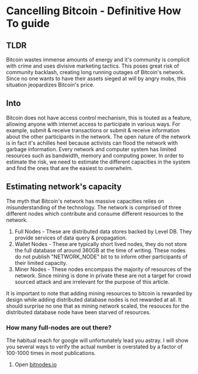 # Cancelling Bitcoin - Definitive How To guide
## TLDR
Bitcoin wastes immense amounts of energy and it's community is complicit with crime and uses divisive marketing tactics. This poses great risk of community backlash, creating long running outages of Bitcoin's network. Since no one wants to have their assets sieged at will by angry mobs, this situation jeopardizes Bitcoin's price.

## Into

Bitcoin does not have access control mechanism, this is touted as a feature, allowing anyone with internet access to participate in various ways. For example, submit & receive transactions or submit & receive information about the other participants in the network. The open nature of the network is in fact it's achilles heel because activists can flood the network with garbage information. Every network and computer system has limited resources such as bandwidth, memory and computing power. In order to estimate the risk, we need to estimate the different capacities in the system and find the ones that are the easiest to overwhelm.

## Estimating network's capacity
The myth that Bitcoin's network has massive capacities relies on misunderstanding of the technology. The network is comprised of three different nodes which contribute and consume different resources to the network.

1. Full Nodes - These are distributed data stores backed by Level DB. They provide services of data query & propagation.
2. Wallet Nodes - These are typically short lived nodes, they do not store the full database of around 360GB at the time of writing. These nodes do not publish "NETWORK_NODE" bit to to inform other participants of their limited capacity. 
3. Miner Nodes - These nodes encompass the majority of resources of the network. Since mining is done in private these are not a target for crowd sourced attack and are irrelevant for the purpose of this article.

It is important to note that adding mining resources to bitcoin is rewarded by design while adding distributed database nodes is not rewarded at all. It should surprise no one that as mining network scaled, the resouces for the distributed database node have been starved of resources.

### How many full-nodes are out there?
The habitual reach for google will unfortunately lead you astray. I will show you several ways to verify the actual number is overstated by a factor of 100-1000 times in most publications.
1. Open [bitnodes.io](https://bitcoin.io)
